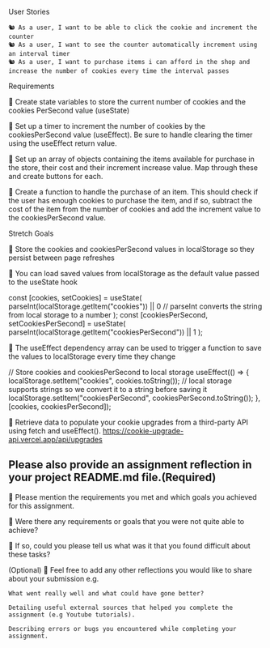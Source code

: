 User Stories

    🐿️ As a user, I want to be able to click the cookie and increment the counter
    🐿️ As a user, I want to see the counter automatically increment using an interval timer
    🐿️ As a user, I want to purchase items i can afford in the shop and increase the number of cookies every time the interval passes

Requirements

🎯 Create state variables to store the current number of cookies and the cookies PerSecond value (useState)

🎯 Set up a timer to increment the number of cookies by the cookiesPerSecond value (useEffect). Be sure to handle clearing the timer using the useEffect return value.

🎯 Set up an array of objects containing the items available for purchase in the store, their cost and their increment increase value. Map through these and create buttons for each.

🎯 Create a function to handle the purchase of an item. This should check if the user has enough cookies to purchase the item, and if so, subtract the cost of the item from the number of cookies and add the increment value to the cookiesPerSecond value.

Stretch Goals

🏹 Store the cookies and cookiesPerSecond values in localStorage so they persist between page refreshes

💭 You can load saved values from localStorage as the default value passed to the useState hook

const [cookies, setCookies] = useState(
parseInt(localStorage.getItem("cookies")) || 0 // parseInt converts the string from local storage to a number
);
const [cookiesPerSecond, setCookiesPerSecond] = useState(
parseInt(localStorage.getItem("cookiesPerSecond")) || 1
);

💭 The useEffect dependency array can be used to trigger a function to save the values to localStorage every time they change

// Store cookies and cookiesPerSecond to local storage
useEffect(() => {
localStorage.setItem("cookies", cookies.toString()); // local storage supports strings so we convert it to a string before saving it
localStorage.setItem("cookiesPerSecond", cookiesPerSecond.toString());
}, [cookies, cookiesPerSecond]);

🏹 Retrieve data to populate your cookie upgrades from a third-party API using fetch and useEffect().
https://cookie-upgrade-api.vercel.app/api/upgrades

## Please also provide an assignment reflection in your project README.md file.(Required)

🎯 Please mention the requirements you met and which goals you achieved for this assignment.

🎯 Were there any requirements or goals that you were not quite able to achieve?

🎯 If so, could you please tell us what was it that you found difficult about these tasks?

(Optional)
🏹 Feel free to add any other reflections you would like to share about your submission e.g.

    What went really well and what could have gone better?

    Detailing useful external sources that helped you complete the assignment (e.g Youtube tutorials).

    Describing errors or bugs you encountered while completing your assignment.
